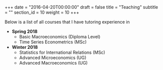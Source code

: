 
+++
date = "2016-04-20T00:00:00"
draft = false
title = "Teaching"
subtitle = ""
section_id = 10
weight = 10
+++

Below is a list of all courses that I have tutoring experience in

* **Spring 2018**
  - Basic Macroeconomics (Diploma Level)
  - Time Series Econometrics (MSc)
* **Winter 2018**
  - Statistics for International Relations (MSc)
  - Advanced Microeconomics (UG)
  - Advanced Macroeconomics (UG)

